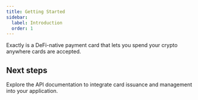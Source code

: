 ```yaml
---
title: Getting Started
sidebar:
  label: Introduction
  order: 1
---
```


Exactly is a DeFi-native payment card that lets you spend your crypto anywhere cards are accepted.

## Next steps

Explore the API documentation to integrate card issuance and management into your application.
